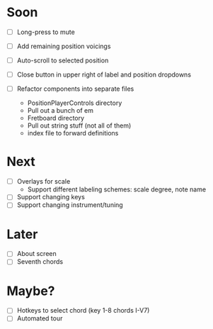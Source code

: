 # Soon

- [ ] Long-press to mute

- [ ] Add remaining position voicings

- [ ] Auto-scroll to selected position
- [ ] Close button in upper right of label and position dropdowns

- [ ] Refactor components into separate files
  - PositionPlayerControls directory
  - Pull out a bunch of em
  - Fretboard directory
  - Pull out string stuff (not all of them)
  - index file to forward definitions

# Next

- [ ] Overlays for scale
  - Support different labeling schemes: scale degree, note name
- [ ] Support changing keys
- [ ] Support changing instrument/tuning

# Later

- [ ] About screen
- [ ] Seventh chords

# Maybe?

- [ ] Hotkeys to select chord (key 1-8 chords I-V7)
- [ ] Automated tour
